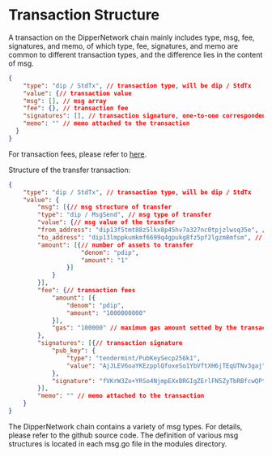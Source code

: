 # Transaction Structure
A transaction on the DipperNetwork chain mainly includes type, msg, fee, signatures, and memo, of which type, fee, signatures, and memo are common to different transaction types, and the difference lies in the content of msg.
```json
{
	"type": "dip / StdTx", // transaction type, will be dip / StdTx
	"value": {// transaction value
	"msg": [], // msg array
	"fee": {}, // transaction fee
	"signatures": [], // transaction signature, one-to-one correspondence with msg
	"memo": "" // memo attached to the transaction
  }
}
```

For transaction fees, please refer to [here](./Q&A.md#Transaction-fees).


Structure of the transfer transaction:
```json
{
	"type": "dip / StdTx", // transaction type, will be dip / StdTx
	"value": {
		"msg": [{// msg structure of transfer
		"type": "dip / MsgSend", // msg type of transfer
		"value": {// msg value of the transfer
		"from_address": "dip13f5tmt88z5lkx8p45hv7a327nc0tpjzlwsq35e", // transferor's address
		"to_address": "dip13lmppkumkmf6699q4gpukg8fz5pf2lgzm8mfsm", // Transferee's address
		"amount": [{// number of assets to transfer
					"denom": "pdip",
					"amount": "1"
				}]
			}
		}],
		"fee": {// transaction fees
			"amount": [{
				"denom": "pdip",
				"amount": "1000000000"
			}],
			"gas": "100000" // maximum gas amount setted by the transaction
		},
		"signatures": [{// transaction signature
			"pub_key": {
				"type": "tendermint/PubKeySecp256k1",
				"value": "AjJLEV6oaYKEzpplQfoxeSo1YbVftXH6jTEqUTNv3gaj"
			},
			"signature": "fVKrW3Zo+YRSo4NjmpEXxBRGIgZErlFN5ZyTbRBfcwQPtu5t/NKqZaCcpkaDPS/V0SREmXU+Ce5i6bSYRR9ssA=="
		}],
		"memo": "" // memo attached to the transaction
	}
}
```

The DipperNetwork chain contains a variety of msg types. For details, please refer to the github source code. The definition of various msg structures is located in each msg.go file in the modules directory.